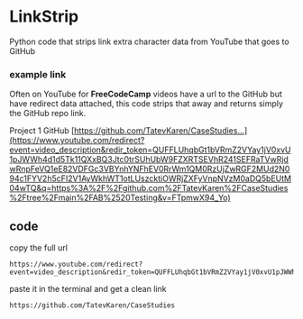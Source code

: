 # LinkStrip

Python code that strips link extra character data from YouTube that goes to GitHub


### example link

Often on YouTube for **FreeCodeCamp** videos  have a url to the GitHub but have redirect data attached, this code strips that away and returns simply the GitHub repo link.

Project 1 GitHub [https://github.com/TatevKaren/CaseStudies...](https://www.youtube.com/redirect?event=video_description&redir_token=QUFFLUhqbGt1bVRmZ2VYay1jV0xvU1pJWWh4d1d5Tk11QXxBQ3Jtc0trSUhUbW9FZXRTSEVhR241SEFRaTVwRjdwRnpFeVQ1eE82VDFGc3VBYnhYNFhEV0RrWm1QM0RzUjZwRGF2MUd2N094c1FYV2h5cFI2V1AyWkhWT1otLUszcktiOWRjZXFyVnpNVzM0aDQ5bEUtM04wTQ&q=https%3A%2F%2Fgithub.com%2FTatevKaren%2FCaseStudies%2Ftree%2Fmain%2FAB%2520Testing&v=FTpmwX94_Yo)

## code

copy the full url 
```
https://www.youtube.com/redirect?event=video_description&redir_token=QUFFLUhqbGt1bVRmZ2VYay1jV0xvU1pJWWh4d1d5Tk11QXxBQ3Jtc0trSUhUbW9FZXRTSEVhR241SEFRaTVwRjdwRnpFeVQ1eE82VDFGc3VBYnhYNFhEV0RrWm1QM0RzUjZwRGF2MUd2N094c1FYV2h5cFI2V1AyWkhWT1otLUszcktiOWRjZXFyVnpNVzM0aDQ5bEUtM04wTQ&q=https%3A%2F%2Fgithub.com%2FTatevKaren%2FCaseStudies%2Ftree%2Fmain%2FAB%2520Testing&v=FTpmwX94_Yo
```
paste it in the terminal and get a clean link

```
https://github.com/TatevKaren/CaseStudies
```

